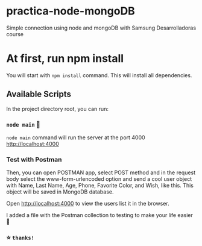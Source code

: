 # practica-node-mongoDB

Simple connection using node and mongoDB with Samsung Desarrolladoras course

# At first, run npm install

You will start with `npm install` command. This will install all dependencies.

## Available Scripts

In the project directory root, you can run:

### `node main` 🚀

`node main` command will run the server at the port 4000 [http://localhost:4000](http://localhost:4000)

### Test with Postman

Then, you can open POSTMAN app, select POST method and in the request body select the www-form-urlencoded option and send a cool user object with Name, Last Name, Age, Phone, Favorite Color, and Wish, like this. This object will be saved in MongoDB database.

Open [http://localhost:4000](http://localhost:4000) to view the users list it in the browser.

I added a file with the Postman collection to testing to make your life easier 🤞

### ⭐️ `thanks!`
